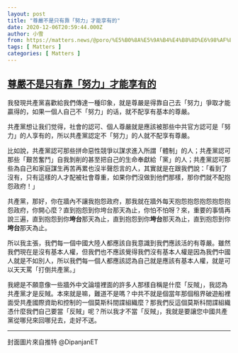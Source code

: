 ```yaml
---
layout: post
title: "尊嚴不是只有靠「努力」才能享有的"
date: 2020-12-06T20:59:44.000Z
author: 小雪
from: https://matters.news/@poro/%E5%B0%8A%E5%9A%B4%E4%B8%8D%E6%98%AF%E5%8F%AA%E6%9C%89%E9%9D%A0-%E5%8A%AA%E5%8A%9B-%E6%89%8D%E8%83%BD%E4%BA%AB%E6%9C%89%E7%9A%84-bafyreicty54gfuqrdgi4lafsof7lmoiiaznfrboyutonqztvltltwbhbja
tags: [ Matters ]
categories: [ Matters ]
---
```

<!--1607288384000-->
[尊嚴不是只有靠「努力」才能享有的](https://matters.news/@poro/%E5%B0%8A%E5%9A%B4%E4%B8%8D%E6%98%AF%E5%8F%AA%E6%9C%89%E9%9D%A0-%E5%8A%AA%E5%8A%9B-%E6%89%8D%E8%83%BD%E4%BA%AB%E6%9C%89%E7%9A%84-bafyreicty54gfuqrdgi4lafsof7lmoiiaznfrboyutonqztvltltwbhbja)
------

<div>
<p>我發現共產黨喜歡給我們傳達一種印象，就是尊嚴是得靠自己去「努力」爭取才能贏得的，如果一個人自己不「努力」的话，就不配享有基本的尊嚴。</p><p>共產黨想让我们觉得，社會的認可、個人尊嚴就是應該被那些中共官方認可是「努力」的人享有的，所以共產黨認定不「努力」的人就不配享有尊嚴。</p><p>比如說，共產黨認可那些拼命惡性競爭以謀求進入所謂「體制」的人；共產黨認可那些「艱苦奮鬥」自我剝削的甚至把自己的生命奉獻給「黨」的人；共產黨認可那些為自己和家庭謀生再苦再累也沒半聲怨言的人，其實就是在跟我們說：「看到了沒有，只有這樣的人才配被社會尊重，如果你們沒做到他們那樣，那你們就不配抱怨政府！」</p><p>共產黨，那好，你在牆內不讓我抱怨政府，那我就在牆外每天抱怨抱怨抱怨抱怨抱怨政府，你開心麼？直到抱怨到你垮台那天為止，你怕不怕呀？來，重要的事情再說三遍，直到抱怨到你<strong>垮台</strong>那天為止，直到抱怨到你<strong>垮台</strong>那天為止，直到抱怨到你<strong>垮台</strong>那天為止。</p><p>所以我主張，我們每一個中國大陸人都應該自我意識到我們應該活的有尊嚴。雖然我們現在是沒有基本人權，但我們也不應該覺得我們沒有基本人權是因為我們中國人就是不如別人，所以我們每一個人都應該認為自己就是應該有基本人權，就是可以天天罵「打倒共產黨。」</p><p>我總是不願意像一些牆外中文論壇裡面的許多人那樣自稱是什麼「反賊」，我認為共產黨才是反賊。本來就是嘛，難道不是嗎？中共不就是個當年那個租界破遊船裡面受共產國際資助和控制的一個莫斯科間諜組織麼？那我們反這個莫斯科間諜組織憑什麼我們自己要當「反賊」呢？所以我才不當「反賊」，我就是要讓您中國共產黨從哪兒來回哪兒去，走好不送。</p><hr><p>封面圖片來自推特 @DipanjanET</p>
</div>

